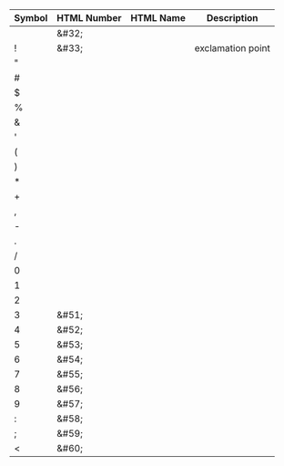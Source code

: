 |Symbol|HTML Number|HTML Name|Description|
|---|---|---|---|
|&#32;|\&#32;||
|&#33;|\&#33;||exclamation point|
|&#34;|||
|&#35;|||
|&#36;|||
|&#37;|||
|&#38;|||
|&#39;|||
|&#40;|||
|&#41;|||
|&#42;|||
|&#43;|||
|&#44;|||
|&#45;|||
|&#46;|||
|&#47;|||
|&#48;|||
|&#49;|||
|&#50;|||
|&#51;|\&#51;||
|&#52;|\&#52;||
|&#53;|\&#53;||
|&#54;|\&#54;||
|&#55;|\&#55;||
|&#56;|\&#56;||
|&#57;|\&#57;||
|&#58;|\&#58;||
|&#59;|\&#59;||
|&#60;|\&#60;||

